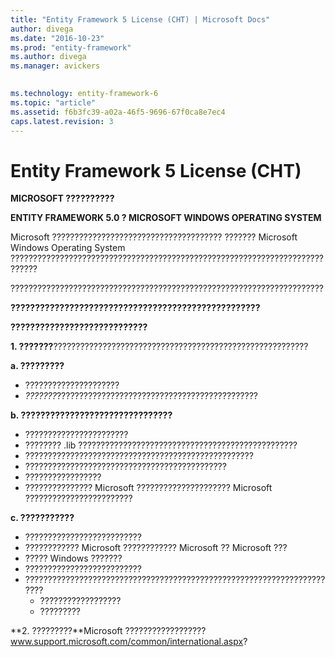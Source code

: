```yaml
---
title: "Entity Framework 5 License (CHT) | Microsoft Docs"
author: divega
ms.date: "2016-10-23"
ms.prod: "entity-framework"
ms.author: divega
ms.manager: avickers
 

ms.technology: entity-framework-6
ms.topic: "article"
ms.assetid: f6b3fc39-a02a-46f5-9696-67f0ca8e7ec4
caps.latest.revision: 3
---
```

# Entity Framework 5 License (CHT)
**MICROSOFT ??????????**

**ENTITY FRAMEWORK 5.0 ? MICROSOFT WINDOWS OPERATING SYSTEM**

Microsoft ?????????????????????????????????????? ??????? Microsoft Windows Operating System ????????????????????????????????????????????????????????????????????????????

??????????????????????????????????????????????????????????????????????

**???????????????????????????????????????????????????**

**????????????????????????????**

**1. ???????**?????????????????????????????????????????????????????????

**a. ?????????**

-   ?????????????????????
-   *???????*?????????????????????????????????????????????

**b. ???????????????????????????????**

-   ???????????????????????
-   ???????? .lib ?????????????????????????????????????????????????
-   ???????????????????????????????????????????????????
-   ?????????????????????????????????????????????
-   ?????????????????
-   ??????????????? Microsoft ????????????????????? Microsoft ????????????????????????

**c. ???????????**

-   ??????????????????????????
-   ???????????? Microsoft ???????????? Microsoft ?? Microsoft ???
-   ????? Windows ???????
-   ??????????????????????????
-   ???????????????????????????????????????????????????????????????????????
    -   ??????????????????
    -   ?????????

**2. ?????????**Microsoft ?????????????????? www.support.microsoft.com/common/international.aspx?
